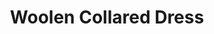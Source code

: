 ---
title: "Woolen Collared Dress"
categories: ["Women","Women/Dresses"]
images: ["./P05A7094.JPG","./P05A7095.JPG"]
---